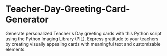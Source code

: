 # Teacher-Day-Greeting-Card-Generator
Generate personalized Teacher's Day greeting cards with this Python script using the Python Imaging Library (PIL). Express gratitude to your teachers by creating visually appealing cards with meaningful text and customizable elements.
